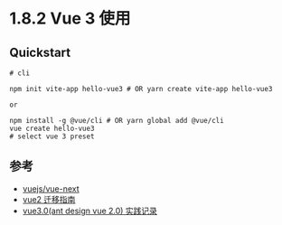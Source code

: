 # 1.8.2 Vue 3 使用


## Quickstart

```
# cli

npm init vite-app hello-vue3 # OR yarn create vite-app hello-vue3

or

npm install -g @vue/cli # OR yarn global add @vue/cli
vue create hello-vue3
# select vue 3 preset
```




## 参考
- [vuejs/vue-next](https://github.com/vuejs/vue-next)
- [vue2 迁移指南](https://v3.vuejs.org/guide/migration/introduction.html)
- [vue3.0(ant design vue 2.0) 实践记录](https://zhuanlan.zhihu.com/p/220424695)
